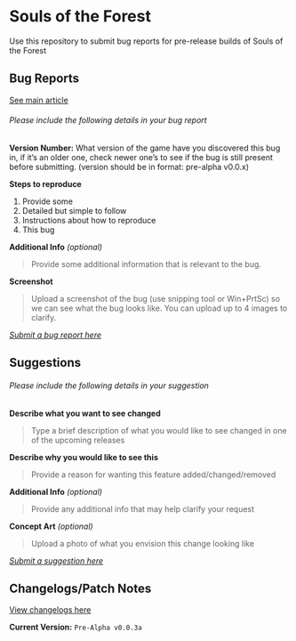 Souls of the Forest
==============
Use this repository to submit bug reports for pre-release builds of Souls of the Forest

## Bug Reports
[See main article](Bug_Report.md)

###### Please include the following details in your bug report

**Version Number:** What version of the game have you discovered this bug in, if it’s an older one, check newer one’s to see if the bug is still present before submitting. (version should be in format: pre-alpha v0.0.x)

**Steps to reproduce**
  1. Provide some
  2. Detailed but simple to follow
  3. Instructions about how to reproduce
  4. This bug

**Additional Info** *(optional)*
>Provide some additional information that is relevant to the bug.

**Screenshot**
>Upload a screenshot of the bug (use snipping tool or Win+PrtSc) so we can see what the bug looks like. You can upload up to 4 images to clarify.

*[Submit a bug report here](https://github.com/OS-Games-Official/SoulsOfTheForest/issues/new?assignees=&labels=bug&template=bug_report.md&title=%5BBUG%5D)*

## Suggestions

###### Please include the following details in your suggestion

**Describe what you want to see changed**

> Type a brief description of what you would like to see changed in one of the upcoming releases

**Describe why you would like to see this**

> Provide a reason for wanting this feature added/changed/removed

**Additional Info** *(optional)*

> Provide any additional info that may help clarify your request

**Concept Art** *(optional)*

> Upload a photo of what you envision this change looking like

*[Submit a suggestion here](https://github.com/OS-Games-Official/SoulsOfTheForest/issues/new?assignees=&labels=suggestion&template=suggestion.md&title=%5BSUGGESTION%5D)*

## Changelogs/Patch Notes
[View changelogs here](https://www.github.com/OS-Games-Official/SoulsOfTheForest/Changelog.md)

**Current Version:** `Pre-Alpha v0.0.3a`
